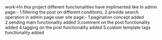 work->In this project different functionalities have implimented like
     In admin page:- 
     1.filtering the post on different conditions,
     2.provide search operation in admin page
     user site page:-
     1.pagination concept added
     2.sending main functionality added
     3.comment on the post functionality added
     4.tagging on the post functionality added
     5.custom template tags functionality added
